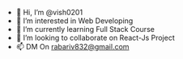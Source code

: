 - 👋 Hi, I’m @vish0201
- 👀 I’m interested in Web Developing 
- 🌱 I’m currently learning Full Stack Course
- 💞️ I’m looking to collaborate on React-Js Project
- 📫 DM On rabariv832@gmail.com

<!---
vish0201/vish0201 is a ✨ special ✨ repository because its `README.md` (this file) appears on your GitHub profile.
You can click the Preview link to take a look at your changes.
--->
